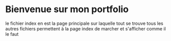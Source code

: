 # Bienvenue sur mon portfolio
le fichier index en est la page principale sur laquelle tout se trouve
tous les autres fichiers permettent à la page index de marcher et s'afficher comme il le faut
